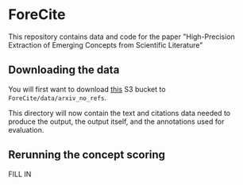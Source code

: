 # ForeCite
This repository contains data and code for the paper "High-Precision Extraction of Emerging Concepts from Scientific Literature"

## Downloading the data
You will first want to download [this](https://s3.console.aws.amazon.com/s3/buckets/ai2-s2-forecite/?region=us-west-2) S3 bucket to `ForeCite/data/arxiv_no_refs`.

This directory will now contain the text and citations data needed to produce the output, the output itself, and the annotations used for evaluation.

## Rerunning the concept scoring
FILL IN